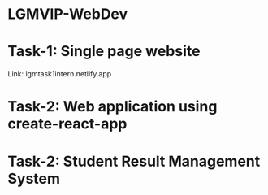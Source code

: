 # LGMVIP-WebDev

# Task-1: Single page website
Link: lgmtask1intern.netlify.app

# Task-2: Web application using create-react-app
# Task-2: Student Result Management System
